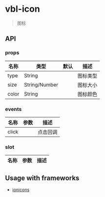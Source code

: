 # vbl-icon

>图标

## API

### props
|名称|类型|默认|描述
|----|----|----|----
|type|String||图标类型
|size|String/Number||图标大小
|color|String||图标颜色

### events
|名称|参数|描述
|----|----|----
|click||点击回调

### slot
|名称|参数|描述
|----|----|----

## Usage with frameworks

- [ionicons](http://ionicons.com/)

